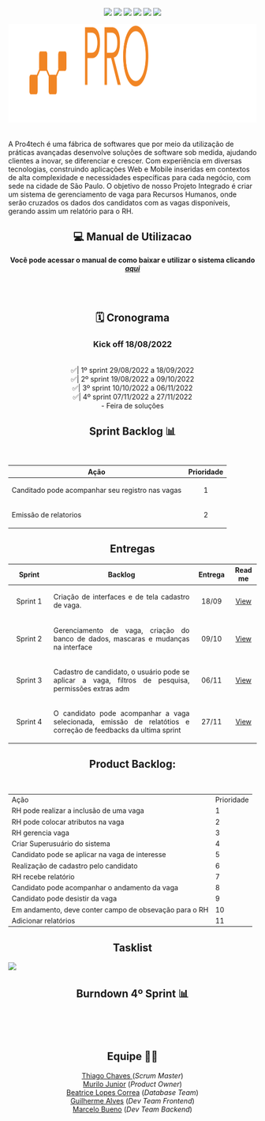 <p align="center">
    <img src="https://img.shields.io/badge/Canva-%2300C4CC.svg?style=for-the-badge&logo=Canva&logoColor=white"/>
    <img src="https://img.shields.io/badge/figma-%23F24E1E.svg?style=for-the-badge&logo=figma&logoColor=white"/>
    <img src="https://img.shields.io/badge/Eclipse-FE7A16.svg?style=for-the-badge&logo=Eclipse&logoColor=white"/>
    <img src="https://img.shields.io/badge/java-%23ED8B00.svg?style=for-the-badge&logo=java&logoColor=white"/>
    <img src="https://img.shields.io/badge/mysql-%2300f.svg?style=for-the-badge&logo=mysql&logoColor=white"/>
    <img src="https://img.shields.io/badge/Trello-%23026AA7.svg?style=for-the-badge&logo=Trello&logoColor=white"/>
</p>

<div text align="center">
<img src="doc/image/logo-sliders.svg"  width="591" height="200" />
</div><br>
<p align="left">
A Pro4tech é uma fábrica de softwares que por meio da utilização de práticas avançadas desenvolve soluções de software sob medida, ajudando clientes a inovar, se diferenciar e crescer. Com experiência em diversas tecnologias, construindo aplicações Web e Mobile inseridas em contextos de alta complexidade e necessidades específicas para cada negócio, com sede  na cidade de São Paulo.
O objetivo de nosso Projeto Integrado é criar um sistema de gerenciamento de vaga para Recursos Humanos, onde serão cruzados os dados dos candidatos com as vagas disponíveis, gerando assim um relatório para o RH.
</p>

<h2 align="center"> 💻 Manual de Utilizacao</h2>
<p align="center"><b>Você pode acessar o manual de como baixar e utilizar o sistema clicando <a href="https://github.com/ZeldaBD/Project-RH/tree/version-0.3/Como-usar"><em>aqui</em></a></b></p><br><br>

<h2 text align= "center"> 🗓️ Cronograma
</h2>    

<div text align= "center">
<h3 text align= "center">Kick off 18/08/2022</h3> <br>
✅| 1º sprint 29/08/2022 a 18/09/2022<br>
✅| 2º sprint 19/08/2022 a 09/10/2022<br>
✅| 3º sprint 10/10/2022 a 06/11/2022<br>
✅| 4º sprint 07/11/2022 a 27/11/2022<br>
- Feira de soluções
</div>


<h2 align="center">Sprint Backlog 📊</h2><br>  

<table align="center">
    <thead>
        <th>Ação</th>
        <th>Prioridade</th>
    </thead>
    <tr>
        <td><p>Canditado pode acompanhar seu registro nas vagas</p></td>
        <td><p align="center">1</p></td>
    </tr>
    <tr>
        <td><p>Emissão de relatorios</p></td>
        <td><p align="center">2</p></td>
    </tr>
</table>

<h2 align="center">Entregas</h2>
<table align="center">
    <thead>
        <th width=100px>Sprint</th>
        <th width=450px>Backlog</th>
        <th width=70px>Entrega</th>
        <th width=45px>Read me</th>
    </thead>
    <tr>
        <td><p align="center">Sprint 1</p></td>
        <td><p align="justify">Criação de interfaces e de tela cadastro de vaga.</p></td>
        <td><p align="center">18/09</p></td>
        <td><p align="center"><a href="https://github.com/ZeldaBD/Project-RH/tree/version1.0">View</a></p></td>
    </tr>
    <tr>
        <td><p align="center">Sprint 2</p></td>
        <td><p align="justify">Gerenciamento de vaga, criação do banco de dados, mascaras e mudanças na interface</p></td>
        <td><p align="center">09/10</p></td>
        <td><p align="center"><a href="https://github.com/ZeldaBD/Project-RH/tree/version-0.2">View</p></td>
    </tr>
    <tr>
        <td><p align="center">Sprint 3</p></td>
        <td><p align="justify">Cadastro de candidato, o usuário pode se aplicar a vaga, filtros de pesquisa, permissões extras adm</p></td>
        <td><p align="center">06/11</p></td>
        <td><p align="center"><a href="https://github.com/ZeldaBD/Project-RH/tree/version-0.3">View</p></td>
    </tr>
       <tr>
        <td><p align="center">Sprint 4</p></td>
        <td><p align="justify">O candidato pode acompanhar a vaga selecionada, emissão de relatótios e correção de feedbacks da ultima sprint</p></td>
        <td><p align="center">27/11</p></td>
        <td><p align="center"><a href="https://github.com/ZeldaBD/Project-RH/tree/version-0.4">View</p></td>
    </tr>
</table>

    
<h2 align="center">Product Backlog:</h2><br>
<table align="center">
  <tr>
   <td>Ação</td>
   <td>Prioridade</td>
  </tr>

  <tr>
   <td>RH pode realizar a inclusão de uma vaga</td>
   <td>1</td>
  </tr>

  <tr>
   <td>RH pode colocar atributos na vaga</td>
   <td>2</td>
  </tr>

  <tr>
   <td>RH gerencia vaga</td>
   <td>3</td>
  </tr>
 
  <tr>
    <td>Criar Superusuário do sistema</td>
    <td>4</td>
  </tr>
  
  <tr>
    <td>Candidato pode se aplicar na vaga de interesse</td>
    <td>5</td>
  </tr>
 
  <tr>
     <td>Realização de cadastro pelo candidato</td>
     <td>6</td>
  </tr>
  
  
  <tr>
     <td>RH recebe relatório</td>
     <td>7</td>
  </tr>
 
  <tr>
     <td>Candidato pode acompanhar o andamento da vaga</td>
     <td>8</td>
  </tr>
 
  <tr>
     <td>Candidato pode desistir da vaga</td>
     <td>9</td>
  </tr>
 
 
  <tr>
     <td>Em andamento, deve conter campo de obsevação para o RH</td>
     <td>10</td>
  </tr>
 
  <tr>
     <td>Adicionar relatórios</td>
     <td>11</td>
  </tr>
 
</table>


<h2 align="center">Tasklist</h2>
    <img src="https://github.com/ZeldaBD/Project-RH/blob/version-0.4/doc/imagereadme/Trello.png"><br>
    
<h2 align="center">Burndown 4º Sprint 📊</h2><br>
    <p align="center">
    <img src="" width="600px">
    </p>

<div text align= "center">
<h2>Equipe 👩‍💻</h2>
<a href="https://www.linkedin.com/in/thiago-lopes-chaves-5ba22b209">Thiago Chaves </a>(<i>Scrum Master</i>)</li><br>
<a href="https://www.linkedin.com/in/murilo-jos%C3%A9-de-brito-junior-32403b157">Murilo Junior</a> (<i>Product Owner</i>)</li><br>
<a href="https://www.linkedin.com/in/bewtrice/">Beatrice Lopes Correa</a> (<i>Database Team</i>)</li><br>
<a href="https://www.linkedin.com/in/guilhermealvesnas/">Guilherme Alves</a> (<i>Dev Team Frontend</i>)</li><br>
<a href="https://www.linkedin.com/in/marcelo-silva-07081999">Marcelo Bueno</a> (<i>Dev Team Backend</i>)</li><br>
</div>
        
        
 
